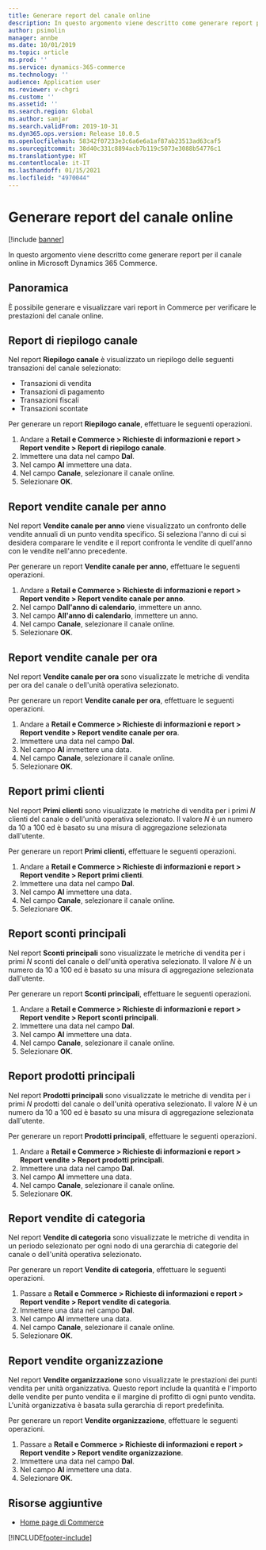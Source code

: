 ```yaml
---
title: Generare report del canale online
description: In questo argomento viene descritto come generare report per il canale online in Microsoft Dynamics 365 Commerce.
author: psimolin
manager: annbe
ms.date: 10/01/2019
ms.topic: article
ms.prod: ''
ms.service: dynamics-365-commerce
ms.technology: ''
audience: Application user
ms.reviewer: v-chgri
ms.custom: ''
ms.assetid: ''
ms.search.region: Global
ms.author: samjar
ms.search.validFrom: 2019-10-31
ms.dyn365.ops.version: Release 10.0.5
ms.openlocfilehash: 58342f07233e3c6a6e6a1af87ab23513ad63caf5
ms.sourcegitcommit: 38d40c331c8894acb7b119c5073e3088b54776c1
ms.translationtype: HT
ms.contentlocale: it-IT
ms.lasthandoff: 01/15/2021
ms.locfileid: "4970044"
---
```

# <a name="generate-online-channel-reports"></a>Generare report del canale online


[!include [banner](includes/banner.md)]

In questo argomento viene descritto come generare report per il canale online in Microsoft Dynamics 365 Commerce.

## <a name="overview"></a>Panoramica

È possibile generare e visualizzare vari report in Commerce per verificare le prestazioni del canale online.

## <a name="channel-summary-report"></a>Report di riepilogo canale

Nel report **Riepilogo canale** è visualizzato un riepilogo delle seguenti transazioni del canale selezionato:

- Transazioni di vendita
- Transazioni di pagamento
- Transazioni fiscali
- Transazioni scontate

Per generare un report **Riepilogo canale**, effettuare le seguenti operazioni.

1. Andare a **Retail e Commerce \> Richieste di informazioni e report \> Report vendite \> Report di riepilogo canale**.
1. Immettere una data nel campo **Dal**.
1. Nel campo **Al** immettere una data.
1. Nel campo **Canale**, selezionare il canale online.
1. Selezionare **OK**.
 
## <a name="channel-sales-by-year-report"></a>Report vendite canale per anno 

Nel report **Vendite canale per anno** viene visualizzato un confronto delle vendite annuali di un punto vendita specifico. Si seleziona l'anno di cui si desidera comparare le vendite e il report confronta le vendite di quell'anno con le vendite nell'anno precedente.

Per generare un report **Vendite canale per anno**, effettuare le seguenti operazioni.

1. Andare a **Retail e Commerce \> Richieste di informazioni e report \> Report vendite \> Report vendite canale per anno**.
1. Nel campo **Dall'anno di calendario**, immettere un anno.
1. Nel campo **All'anno di calendario**, immettere un anno.
1. Nel campo **Canale**, selezionare il canale online.
1. Selezionare **OK**.

## <a name="channel-sales-by-hour-report"></a>Report vendite canale per ora

Nel report **Vendite canale per ora** sono visualizzate le metriche di vendita per ora del canale o dell'unità operativa selezionato.

Per generare un report **Vendite canale per ora**, effettuare le seguenti operazioni.

1. Andare a **Retail e Commerce \> Richieste di informazioni e report \> Report vendite \> Report vendite canale per ora**.
1. Immettere una data nel campo **Dal**.
1. Nel campo **Al** immettere una data.
1. Nel campo **Canale**, selezionare il canale online.
1. Selezionare **OK**.

## <a name="top-customers-report"></a>Report primi clienti

Nel report **Primi clienti** sono visualizzate le metriche di vendita per i primi *N* clienti del canale o dell'unità operativa selezionato. Il valore *N* è un numero da 10 a 100 ed è basato su una misura di aggregazione selezionata dall'utente.

Per generare un report **Primi clienti**, effettuare le seguenti operazioni.

1. Andare a **Retail e Commerce \> Richieste di informazioni e report \> Report vendite \> Report primi clienti**.
1. Immettere una data nel campo **Dal**.
1. Nel campo **Al** immettere una data.
1. Nel campo **Canale**, selezionare il canale online.
1. Selezionare **OK**.

## <a name="top-discounts-report"></a>Report sconti principali

Nel report **Sconti principali** sono visualizzate le metriche di vendita per i primi *N* sconti del canale o dell'unità operativa selezionato. Il valore *N* è un numero da 10 a 100 ed è basato su una misura di aggregazione selezionata dall'utente.

Per generare un report **Sconti principali**, effettuare le seguenti operazioni.

1. Andare a **Retail e Commerce \> Richieste di informazioni e report \> Report vendite \> Report sconti principali**.
1. Immettere una data nel campo **Dal**.
1. Nel campo **Al** immettere una data.
1. Nel campo **Canale**, selezionare il canale online.
1. Selezionare **OK**.

## <a name="top-products-report"></a>Report prodotti principali

Nel report **Prodotti principali** sono visualizzate le metriche di vendita per i primi *N* prodotti del canale o dell'unità operativa selezionato. Il valore *N* è un numero da 10 a 100 ed è basato su una misura di aggregazione selezionata dall'utente.

Per generare un report **Prodotti principali**, effettuare le seguenti operazioni.

1. Andare a **Retail e Commerce \> Richieste di informazioni e report \> Report vendite \> Report prodotti principali**.
1. Immettere una data nel campo **Dal**.
1. Nel campo **Al** immettere una data.
1. Nel campo **Canale**, selezionare il canale online.
1. Selezionare **OK**.

## <a name="category-sales-report"></a>Report vendite di categoria

Nel report **Vendite di categoria** sono visualizzate le metriche di vendita in un periodo selezionato per ogni nodo di una gerarchia di categorie del canale o dell'unità operativa selezionato.

Per generare un report **Vendite di categoria**, effettuare le seguenti operazioni.

1. Passare a **Retail e Commerce \> Richieste di informazioni e report \> Report vendite \> Report vendite di categoria**.
1. Immettere una data nel campo **Dal**.
1. Nel campo **Al** immettere una data.
1. Nel campo **Canale**, selezionare il canale online.
1. Selezionare **OK**.

## <a name="organization-sales-report"></a>Report vendite organizzazione

Nel report **Vendite organizzazione** sono visualizzate le prestazioni dei punti vendita per unità organizzativa. Questo report include la quantità e l'importo delle vendite per punto vendita e il margine di profitto di ogni punto vendita. L'unità organizzativa è basata sulla gerarchia di report predefinita.

Per generare un report **Vendite organizzazione**, effettuare le seguenti operazioni.

1. Passare a **Retail e Commerce \> Richieste di informazioni e report \> Report vendite \> Report vendite organizzazione**.
1. Immettere una data nel campo **Dal**.
1. Nel campo **Al** immettere una data.
1. Selezionare **OK**.

## <a name="additional-resources"></a>Risorse aggiuntive

- [Home page di Commerce](../retail/index.md)


[!INCLUDE[footer-include](../includes/footer-banner.md)]